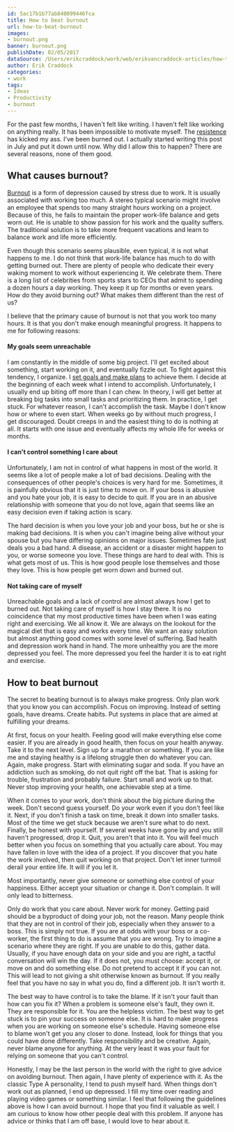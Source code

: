 ```yaml
---
id: 5ac17b1b77ab840099446fca
title: How to beat burnout
url: how-to-beat-burnout
images:
- burnout.png
banner: burnout.png
publishDate: 02/05/2017
dataSource: /Users/erikcraddock/work/web/erikvancraddock-articles/how-to-beat-burnout/how-to-beat-burnout.md
author: Erik Craddock
categories:
- work
tags:
- Ideas
- Productivity
- burnout
---
```

For the past few months, I haven't felt like writing. I haven't felt like working on anything really. It has been impossible to motivate myself. The [resistence](https://www.amazon.com/War-Art-Through-Creative-Battles/dp/1936891026/) has kicked my ass. I've been burned out. I actually started writing this post in July and put it down until now. Why did I allow this to happen? There are several reasons, none of them good.

## What causes burnout?
[Burnout](https://en.wikipedia.org/wiki/Occupational_burnout) is a form of depression caused by stress due to work. It is usually associated with working too much. A stereo typical scenario might involve an employee that spends too many straight hours working on a project. Because of this, he fails to maintain the proper work-life balance and gets worn out. He is unable to show passion for his work and the quality suffers. The traditional solution is to take more frequent vacations and learn to balance work and life more efficiently. 

Even though this scenario seems plausible, even typical, it is not what happens to me. I do not think that work-life balance has much to do with getting burned out. There are plenty of people who dedicate their every waking moment to work without experiencing it. We celebrate them. There is a long list of celebrities from sports stars to CEOs that admit to spending a dozen hours a day working. They keep it up for months or even years. How do they avoid burning out? What makes them different than the rest of us?

I believe that the primary cause of burnout is not that you work too many hours. It is that you don't make enough meaningful progress. It happens to me for following reasons:

#### My goals seem unreachable
I am constantly in the middle of some big project. I'll get excited about something, start working on it, and eventually fizzle out. To fight against this tendency, I organize. I [set goals and make plans](/2016/02/plan-to-succeed/) to achieve them. I decide at the beginning of each week what I intend to accomplish. Unfortunately, I usually end up biting off more than I can chew. In theory, I will get better at breaking big tasks into small tasks and prioritizing them. In practice, I get stuck. For whatever reason, I can't accomplish the task. Maybe I don't know how or where to even start. When weeks go by without much progress, I get discouraged. Doubt creeps in and the easiest thing to do is nothing at all. It starts with one issue and eventually affects my whole life for weeks or months. 

#### I can't control something I care about
Unfortunately, I am not in control of what happens in most of the world. It seems like a lot of people make a lot of bad decisions. Dealing with the  consequences of other people's choices is very hard for me. Sometimes, it is painfully obvious that it is just time to move on. If your boss is abusive and you hate your job, it is easy to decide to quit. If you are in an abusive relationship with someone that you do not love, again that seems like an easy decision even if taking action is scary. 

The hard decision is when you love your job and your boss, but he or she is making bad decisions. It is when you can't imagine being alive without your spouse but you have differing opinions on major issues. Sometimes fate just deals you a bad hand. A disease, an accident or a disaster might happen to you, or worse someone you love. These things are hard to deal with. This is what gets most of us. This is how good people lose themselves and those they love. This is how people get worn down and burned out. 

#### Not taking care of myself
Unreachable goals and a lack of control are almost always how I get to burned out. Not taking care of myself is how I stay there. It is no coincidence that my most productive times have been when I was eating right and exercising. We all know it. We are always on the lookout for the magical diet that is easy and works every time. We want an easy solution but almost anything good comes with some level of suffering. Bad health and depression work hand in hand. The more unhealthy you are the more depressed you feel. The more depressed you feel the harder it is to eat right and exercise.

## How to beat burnout
The secret to beating burnout is to always make progress. Only plan work that you know you can accomplish. Focus on improving. Instead of setting goals, have dreams. Create habits. Put systems in place that are aimed at fulfilling your dreams.

At first, focus on your health. Feeling good will make everything else come easier. If you are already in good health, then focus on your health anyway. Take it to the next level. Sign up for a marathon or something. If you are like me and staying healthy is a lifelong struggle then do whatever you can. Again, make progress. Start with eliminating sugar and soda. If you have an addiction such as smoking, do not quit right off the bat. That is asking for trouble, frustration and probably failure. Start small and work up to that. Never stop improving your health, one achievable step at a time.

When it comes to your work, don't think about the big picture during the week. Don't second guess yourself. Do your work even if you don't feel like it. Next, if you don't finish a task on time, break it down into smaller tasks. Most of the time we get stuck because we aren't sure what to do next. Finally, be honest with yourself. If several weeks have gone by and you still haven't progressed, drop it. Quit, you aren't that into it. You will feel much better when you focus on something that you actually care about. You may have fallen in love with the idea of a project. If you discover that you hate the work involved, then quit working on that project. Don't let inner turmoil derail your entire life. It will if you let it.

Most importantly, never give someone or something else control of your happiness. Either accept your situation or change it. Don't complain. It will only lead to bitterness. 

Only do work that you care about. Never work for money. Getting paid should be a byproduct of doing your job, not the reason. Many people think that they are not in control of their job, especially when they answer to a boss. This is simply not true. If you are at odds with your boss or a co-worker, the first thing to do is assume that you are wrong. Try to imagine a scenario where they are right. If you are unable to do this, gather data. Usually, if you have enough data on your side and you are right, a tactful conversation will win the day. If it does not, you must choose: accept it, or move on and do something else. Do not pretend to accept it if you can not. This will lead to not giving a shit otherwise known as burnout. If you really feel that you have no say in what you do, find a different job. It isn't worth it.

The best way to have control is to take the blame. If it isn't your fault than how can you fix it? When a problem is someone else's fault, they own it. They are responsible for it. You are the helpless victim. The best way to get stuck is to pin your success on someone else. It is hard to make progress when you are working on someone else's schedule. Having someone else to blame won't get you any closer to done. Instead, look for things that you could have done differently. Take responsibility and be creative. Again, never blame anyone for anything. At the very least it was your fault for relying on someone that you can't control.

Honestly, I may be the last person in the world with the right to give advice on avoiding burnout. Then again, I have plenty of experience with it. As the classic Type A personality, I tend to push myself hard. When things don't work out as planned, I end up depressed. I fill my time over reading and playing video games or something similar. I feel that following the guidelines above is how I can avoid burnout. I hope that you find it valuable as well. I am curious to know how other people deal with this problem. If anyone has advice or thinks that I am off base, I would love to hear about it.
 





